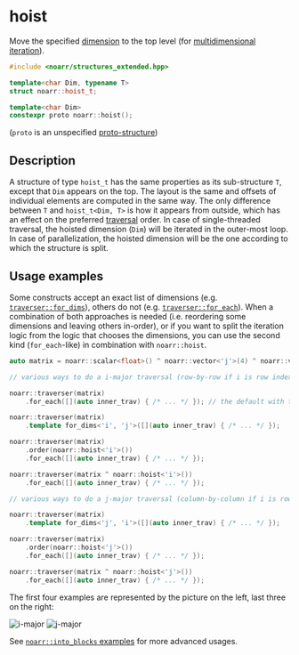 # hoist

Move the specified [dimension](../Glossary.md#dimension) to the top level (for [multidimensional iteration](../Traverser.md)).

```hpp
#include <noarr/structures_extended.hpp>

template<char Dim, typename T>
struct noarr::hoist_t;

template<char Dim>
constexpr proto noarr::hoist();
```

(`proto` is an unspecified [proto-structure](../Glossary.md#proto-structure))


## Description

A structure of type `hoist_t` has the same properties as its sub-structure `T`, except that `Dim` appears on the top.
The layout is the same and offsets of individual elements are computed in the same way.
The only difference between `T` and `hoist_t<Dim, T>` is how it appears from outside,
which has an effect on the preferred [traversal](../Traverser.md) order.
In case of single-threaded traversal, the hoisted dimension (`Dim`) will be iterated in the outer-most loop.
In case of parallelization, the hoisted dimension will be the one according to which the structure is split.


## Usage examples

Some constructs accept an exact list of dimensions (e.g. [`traverser::for_dims`](../Traverser.md#for_dimslambda)),
others do not (e.g. [`traverser::for_each`](../Traverser.md#for_eachlambda)).
When a combination of both approaches is needed (i.e. reordering some dimensions and leaving others in-order),
or if you want to split the iteration logic from the logic that chooses the dimensions,
you can use the second kind (`for_each`-like) in combination with `noarr::hoist`.

```cpp
auto matrix = noarr::scalar<float>() ^ noarr::vector<'j'>(4) ^ noarr::vector<'i'>(3);

// various ways to do a i-major traversal (row-by-row if i is row index)

noarr::traverser(matrix)
	.for_each([](auto inner_trav) { /* ... */ }); // the default with the current definition

noarr::traverser(matrix)
	.template for_dims<'i', 'j'>([](auto inner_trav) { /* ... */ });

noarr::traverser(matrix)
	.order(noarr::hoist<'i'>())
	.for_each([](auto inner_trav) { /* ... */ });

noarr::traverser(matrix ^ noarr::hoist<'i'>())
	.for_each([](auto inner_trav) { /* ... */ });

// various ways to do a j-major traversal (column-by-column if i is row index)

noarr::traverser(matrix)
	.template for_dims<'j', 'i'>([](auto inner_trav) { /* ... */ });

noarr::traverser(matrix)
	.order(noarr::hoist<'j'>())
	.for_each([](auto inner_trav) { /* ... */ });

noarr::traverser(matrix ^ noarr::hoist<'j'>())
	.for_each([](auto inner_trav) { /* ... */ });
```

The first four examples are represented by the picture on the left, last three on the right:

![i-major](../img/hoist-trav-default.svg)
![j-major](../img/hoist-trav-inverse.svg)

See [`noarr::into_blocks` examples](into_blocks.md#usage-examples) for more advanced usages.
